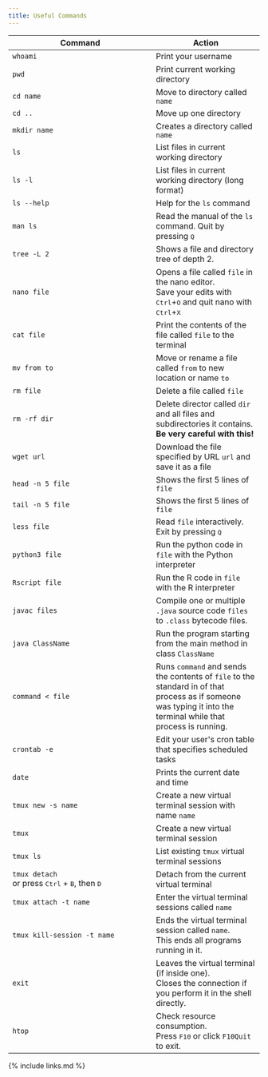 ```yaml
---
title: Useful Commands
---
```


<table>
    <thead>
        <th scope="col" style="width: 17em">Command</th>
        <th scope="col">Action</th>
    </thead>
    <tbody>
        <tr>
            <td><code>whoami</code></td>
            <td>Print your username</td>
        </tr>
        <tr>
            <td><code>pwd</code></td>
            <td>Print current working directory</td>
        </tr>
        <tr>
            <td><code>cd name</code></td>
            <td>Move to directory called <code>name</code></td>
        </tr>									
        <tr>
            <td><code>cd ..</code></td>
            <td>Move up one directory</td>
        </tr>	
        <tr>
            <td><code>mkdir name</code></td>
            <td>Creates a directory called <code>name</code></td>
        </tr>
        <tr>
            <td><code>ls</code></td>
            <td>List files in current working directory</td>
        </tr>
        <tr>
            <td><code>ls -l</code></td>
            <td>List files in current working directory (long format)</td>
        </tr>
        <tr>
            <td><code>ls --help</code></td>
            <td>Help for the <code>ls</code> command</td>
        </tr>
        <tr>
            <td><code>man ls</code></td>
            <td>Read the manual of the <code>ls</code> command. Quit by pressing <kbd>Q</kbd></td>
        </tr>
        <tr>
            <td><code>tree -L 2</code></td>
            <td>Shows a file and directory tree of depth 2.</td>
        </tr>
        <tr>
            <td><code>nano file</code></td>
            <td>Opens a file called <code>file</code> in the nano editor. <br /> Save your edits with <kbd>Ctrl</kbd>+<kbd>O</kbd>
            and quit nano with <kbd>Ctrl</kbd>+<kbd>X</kbd></td>
        </tr>
        <tr>
            <td><code>cat file</code></td>
            <td>Print the contents of the file called <code>file</code> to the terminal</td>
        </tr>
        <tr>
            <td><code>mv from to</code></td>
            <td>Move or rename a file called <code>from</code> to new location or name <code>to</code></td>
        </tr>									
        <tr>
            <td><code>rm file</code></td>
            <td>Delete a file called <code>file</code></td>
        </tr>	
        <tr>
            <td><code>rm -rf dir</code></td>
            <td>Delete director called <code>dir</code> and all files and subdirectories it contains. <br /><strong>Be very careful with this!</strong></td>
        </tr>
        <tr>
            <td><code>wget url</code></td>
            <td>Download the file specified by URL <code>url</code> and save it as a file</td>
        </tr>
        <tr>
            <td><code>head -n 5 file</code></td>
            <td>Shows the first 5 lines of <code>file</code></td>
        </tr>
        <tr>
            <td><code>tail -n 5 file</code></td>
            <td>Shows the first 5 lines of <code>file</code></td>
        </tr>
        <tr>
            <td><code>less file</code></td>
            <td>Read <code>file</code> interactively. Exit by pressing <kbd>Q</kbd></td>
        </tr>
        <tr>
            <td><code>python3 file</code></td>
            <td>Run the python code in <code>file</code> with the Python interpreter </td>
        </tr>
        <tr>
            <td><code>Rscript file</code></td>
            <td>Run the R code in <code>file</code> with the R interpreter</td>
        </tr>
        <tr>
            <td><code>javac files</code></td>
            <td>Compile one or multiple <code>.java</code> source code <code>files</code> to <code>.class</code> bytecode files.</td>
        </tr>									
        <tr>
            <td><code>java ClassName</code></td>
            <td>Run the program starting from the main method in class <code>ClassName</code></td>
        </tr>
        <tr>
            <td><code>command &lt; file</code></td>
            <td>Runs <code>command</code> and sends the contents of <code>file</code> to the standard in of that process as if someone was typing it into the terminal while that process is running.</td>
        </tr>
        <tr>
            <td><code>crontab -e</code></td>
            <td>Edit your user's cron table that specifies scheduled tasks</td>
        </tr>
        <tr>
            <td><code>date</code></td>
            <td>Prints the current date and time</td>
        </tr>									
        <tr>
            <td><code>tmux new -s name</code></td>
            <td>Create a new virtual terminal session with name <code>name</code></td>
        </tr>
        <tr>
            <td><code>tmux</code></td>
            <td>Create a new virtual terminal session</td>
        </tr>
        <tr>
            <td><code>tmux ls</code></td>
            <td>List existing <code>tmux</code> virtual terminal sessions</td>
        </tr>									
        <tr>
            <td><code>tmux detach</code> <br />
                or press <kbd>Ctrl</kbd> + <kbd>B</kbd>, then <kbd>D</kbd></td>
            <td>Detach from the current virtual terminal</td>
        </tr>
        <tr>
            <td><code>tmux attach -t name</code></td>
            <td>Enter the virtual terminal sessions called <code>name</code></td>
        </tr>
        <tr>
            <td><code>tmux kill-session -t name</code></td>
            <td>Ends the virtual terminal session called <code>name</code>. <br />
            This ends all programs running in it.</td>
        </tr>
        <tr>
            <td><code>exit</code></td>
            <td>Leaves the virtual terminal (if inside one). <br /> Closes the connection if you
                perform it in the shell directly.
            </td>
        </tr>
        <tr>
            <td><code>htop</code></td>
            <td>Check resource consumption. <br /> Press <kbd>F10</kbd> or click <code>F10Quit</code> to exit.
            </td>
        </tr>
    </tbody>
</table>

{% include links.md %}
